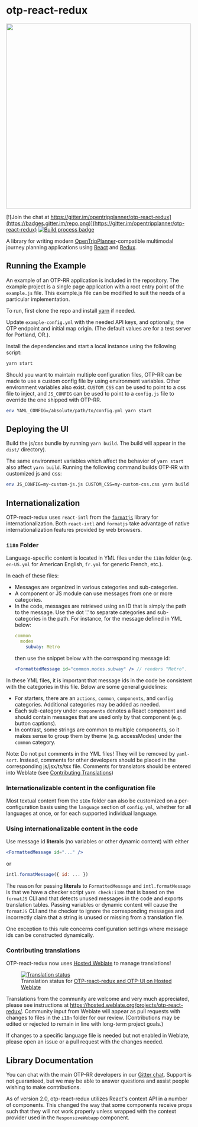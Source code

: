 # otp-react-redux

<img src="https://github.com/opentripplanner/otp-react-redux/raw/master/otprr.png" width="500" />

[![Join the chat at https://gitter.im/opentripplanner/otp-react-redux](https://badges.gitter.im/repo.png)](https://gitter.im/opentripplanner/otp-react-redux)
[![Build process badge](https://img.shields.io/github/actions/workflow/status/opentripplanner/otp-react-redux/node-ci.yml)](https://github.com/opentripplanner/otp-react-redux/actions/workflows/node-ci.yml)

A library for writing modern [OpenTripPlanner](http://www.opentripplanner.org/)-compatible multimodal journey planning applications using [React]() and [Redux]().

## Running the Example

An example of an OTP-RR application is included in the repository. The example project is a single page application with a root entry point of the `example.js` file. This example.js file can be modified to suit the needs of a particular implementation.

To run, first clone the repo and install [yarn](https://yarnpkg.com/) if needed.

Update `example-config.yml` with the needed API keys, and optionally, the OTP endpoint and initial map origin. (The default values are for a test server for Portland, OR.).

Install the dependencies and start a local instance using the following script:

```bash
yarn start
```

Should you want to maintain multiple configuration files, OTP-RR can be made to use a custom config file by using environment variables. Other environment variables also exist. `CUSTOM_CSS` can be used to point to a css file to inject, and `JS_CONFIG` can be used to point to a `config.js` file to override the one shipped with OTP-RR.

```bash
env YAML_CONFIG=/absolute/path/to/config.yml yarn start
```

## Deploying the UI

Build the js/css bundle by running `yarn build`. The build will appear in the `dist/` directory).

The same environment variables which affect the behavior of `yarn start` also affect `yarn build`. Running the following command builds OTP-RR with customized js and css:

```bash
env JS_CONFIG=my-custom-js.js CUSTOM_CSS=my-custom-css.css yarn build
```

## Internationalization

OTP-react-redux uses `react-intl` from the [`formatjs`](https://github.com/formatjs/formatjs) library for internationalization.
Both `react-intl` and `formatjs` take advantage of native internationalization features provided by web browsers.

### `i18n` Folder

Language-specific content is located in YML files under the `i18n` folder
(e.g. `en-US.yml` for American English, `fr.yml` for generic French, etc.).

In each of these files:
  - Messages are organized in various categories and sub-categories.
  - A component or JS module can use messages from one or more categories.
  - In the code, messages are retrieved using an ID that is simply the path to the message.
    Use the dot '.' to separate categories and sub-categories in the path.
    For instance, for the message defined in YML below:
    ```yaml
    common
      modes
        subway: Metro
    ```
    then use the snippet below with the corresponding message id:
    ```jsx
    <FormattedMessage id="common.modes.subway" /> // renders "Metro".
    ```

In these YML files, it is important that message ids in the code be consistent with
the categories in this file. Below are some general guidelines:
  - For starters, there are an `actions`, `common`, `components`, and `config`
    categories. Additional categories may be added as needed.
  - Each sub-category under `components` denotes a React component and
    should contain messages that are used only by that component (e.g. button captions).
  - In contrast, some strings are common to multiple components,
    so it makes sense to group them by theme (e.g. accessModes) under the `common` category.

Note: Do not put comments in the YML files! They will be removed by `yaml-sort`.
Instead, comments for other developers should be placed in the corresponding js/jsx/ts/tsx file.
Comments for translators should be entered into Weblate (see [Contributing Translations](#contributing-translations))

### Internationalizable content in the configuration file

Most textual content from the `i18n` folder can also be customized on a per-configuration basis
using the `language` section of `config.yml`, whether for all languages at once,
or for each supported individual language.

### Using internationalizable content in the code

Use message id **literals** (no variables or other dynamic content) with either
```jsx
<FormattedMessage id="..." />
```
or
```js
intl.formatMessage({ id: ... })
```

The reason for passing **literals** to `FormattedMessage` and `intl.formatMessage` is that we have a checker script `yarn check:i18n` that is based on the `formatJS` CLI and that detects unused messages in the code and exports translation tables.
Passing variables or dynamic content will cause the `formatJS` CLI and the checker to ignore the corresponding messages and
incorrectly claim that a string is unused or missing from a translation file.

One exception to this rule concerns configuration settings where message ids can be constructed dynamically.

### Contributing translations

OTP-react-redux now uses [Hosted Weblate](https://www.weblate.org) to manage translations!

<figure>
  <a href="https://hosted.weblate.org/engage/otp-react-redux/">
    <img src="https://hosted.weblate.org/widgets/otp-react-redux/-/horizontal-auto.svg" alt="Translation status" />
  </a>
  <figcaption>Translation status for
    <a href="https://hosted.weblate.org/engage/otp-react-redux/">OTP-react-redux and OTP-UI on Hosted Weblate</a>
  </figcaption>
</figure>


Translations from the community are welcome and very much appreciated,
please see instructions at https://hosted.weblate.org/projects/otp-react-redux/.
Community input from Weblate will appear as pull requests with changes to files in the `i18n` folder for our review.
(Contributions may be edited or rejected to remain in line with long-term project goals.)

If changes to a specific language file is needed but not enabled in Weblate, please open an issue or a pull request with the changes needed.

## Library Documentation

You can chat with the main OTP-RR developers in our [Gitter chat](https://gitter.im/opentripplanner/otp-react-redux). Support is not guaranteed, but we may be able to answer questions and assist people wishing to make contributions. 

As of version 2.0, otp-react-redux utilizes React's context API in a number of components. This changed the way that some components receive props such that they will not work properly unless wrapped with the context provider used in the `ResponsiveWebapp` component.

